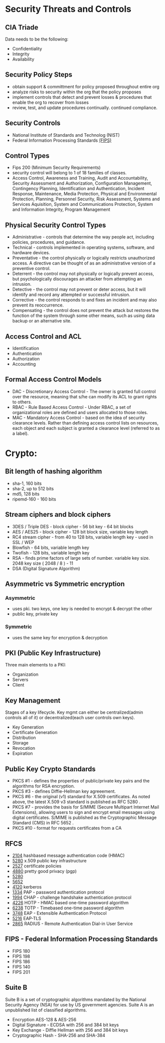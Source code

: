 # Security Threats and Controls

## CIA Triade 
Data needs to be the following:
- Confidentiality 
- Integrity
- Availability

## Security Policy Steps
- obtain support & committment for policy proposed throughout entire org
- analyze risks to security within the org that the policy proposes
- implement controls that detect and prevent losses & procedures that enable
  the org to recover from losses
- review, test, and update procedures continually. continued compliance.

## Security Controls
- National Institute of Standards and Technolog (NIST)
- Federal Information Processing Standards [(FIPS)](http://csrc.nist.gov/publications/PubsFIPS.html)

## Control Types
- Fips 200 (Minimum Security Requirements)
- security control will belong to 1 of 18 families of classes. 
- Access Control, Awareness and Training, Audit and Accountability, Security
  Assessment and Authorization, Configuration Management, Contingency Planning,
  Identification and Authentication, Incident Response, Maintenance, Media
  Protection, Physical and Environmental Protection, Planning, Personnel
  Security, Risk Assessment, Systems and Services Aquisition, System and
  Communications Protection, System and Information Integrity, Program
  Management

## Physical Security Control Types
- Administrative - controls that determine the way people act, including
  policies, procedures, and guidance. 
- Technical - controls implemented in operating systems, software, and hardware
  devices. 
- Preventative -  the control physically or logically restricts unauthorized
  access. A directive can be thought of as an administrative version of a
  preventive control. 
- Deterrent - the control may not physically or logically prevent access, but
  psychologically discourages an attacker from attempting an intrusion.
- Detective - the control may not prevent or deter access, but it will identify
  and record any attempted or successful intrusion. 
- Corrective - the control responds to and fixes an incident and may also
  prevent its reoccurrence. 
- Compensating - the control does not prevent the attack but restores the
  function of the system through some other means, such as using data backup or
  an alternative site. 

## Access Control and ACL 
- Identification
- Authentication
- Authorization
- Accounting

## Formal Access Control Models
- DAC - Discretionary Access Control - The owner is granted full control over
  the resource, meaning that s/he can modify its ACL to grant rights to others. 
- RBAC - Rule Based Access Control - Under RBAC, a set of organizational roles
  are defined and users allocated to those roles. 
- MAC - Mandatory Access Control - based on the idea of security clearance
  levels. Rather than defining access control lists on resources, each object
  and each subject is granted a clearance level (referred to as a label). 


# Crypto:

## Bit length of hashing algorithm 
 - sha-1, 160 bits
 - sha-2, up to 512 bits
 - md5, 128 bits
 - ripemd-160 - 160 bits

##  Stream ciphers and block ciphers
 - 3DES / Triple DES - block cipher - 56 bit key - 64 bit blocks
 - AES / AES25 - block cipher - 128 bit block size, variable key length 
 - RC4 stream cipher - from 40 to 128 bits, variable length key - used in SSL / WEP 
 - Blowfish - 64 bits, variable length key
 - Twofish - 128 bits, variable length key 
 - RSA - finds prime factors of large sets of number. variable key size. 2048
   key size ( 2048 / 8 ) - 11
 - DSA (Digital Signature Algorithm) 


## Asymmetric vs Symmetric encryption
### Asymmetric 
 - uses pki. two keys, one key is needed to encrypt & decrypt the other
 - public key, private key 
### Symmetric 
 - uses the same key for encryption & decryption

## PKI (Public Key Infrastructure)
Three main elements to a PKI:
- Organization
- Servers
- Client

## Key Management
Stages of a key lifecycle. Key mgmt can either be centralized(admin controls
all of it) or decentralized(each user controls own keys).
- Key Generation
- Certificate Generation
- Distribution
- Storage
- Revocation
- Expiration

## Public Key Crypto Standards
- PKCS #1 - defines the properties of public/private key pairs and the
  algorithms for RSA encryption. 
- PKCS #3 - defines Diffie-Hellman key agreeement.
- PKCS #6 - the original (v1) standard for X.509 certificates. As noted above,
  the latest X.509 v3 standard is published as RFC 5280 . 
- PKCS #7 - provides the basis for S/MIME (Secure Multipart Internet Mail
  Extensions), allowing users to sign and encrypt email messages using digital
  certificates. S/MIME is published as the Cryptographic Message Standard (CMS)
  in RFC 5652 . 
- PKCS #10 - format for requests certificates from a CA

## RFCS
- [2104](https://tools.ietf.org/html/rfc2104) hashbased message authentication code (HMAC)
- [5280](https://tools.ietf.org/html/rfc5280) x.509 public key infrastructure
- [2527](https://tools.ietf.org/html/rfc2527) certificate policies
- [4880](https://tools.ietf.org/html/rfc4880) pretty good privacy (pgp)
- [5280](https://tools.ietf.org/html/rfc5280) 
- [5652](https://tools.ietf.org/html/rfc5652)
- [4120](https://tools.ietf.org/html/rfc4120) kerberos
- [1334](https://tools.ietf.org/html/rfc1334) PAP - password authentication protocol
- [1994](https://tools.ietf.org/html/rfc1994) CHAP - challenge handshake authentication protocol
- [4226](https://tools.ietf.org/html/rfc4226) HOTP - HMAC based one-time password algorithm
- [6238](https://tools.ietf.org/html/rfc6238) TOTP - Timebased one-time password algorithm
- [3748](https://tools.ietf.org/html/rfc3748) EAP - Extensible Authentication Protocol
- [5216](https://tools.ietf.org/html/rfc5216) EAP-TLS 
- [2865](https://tools.ietf.org/html/rfc2865) RADIUS - Remote Authentication Dial-in User Service

## FIPS - Federal Information Processing Standards
- FIPS 180
- FIPS 198 
- FIPS 186
- FIPS 140
- FIPS 201

## Suite B
Suite B is a set of cryptographic algorithms mandated by the National Security
Agency (NSA) for use by US government agencies. Suite A is an unpublished list
of classified algorithms. 
- Encryption AES-128 & AES-256
- Digital Signature - ECDSA with 256 and 384 bit keys
- Key Exchange - Diffie Hellman with 256 and 384 bit keys
- Cryptographic Hash - SHA-256 and SHA-384
